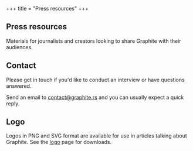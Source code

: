 +++
title = "Press resources"
+++

<section class="reading-material">
<div class="section">

# Press resources

<article>

Materials for journalists and creators looking to share Graphite with their audiences.

## Contact

Please get in touch if you'd like to conduct an interview or have questions answered.

Send an email to <contact@graphite.rs> and you can usually expect a quick reply.

## Logo

Logos in PNG and SVG format are available for use in articles talking about Graphite. See the [logo](/logo) page for downloads.

</article>

</div>
</section>
